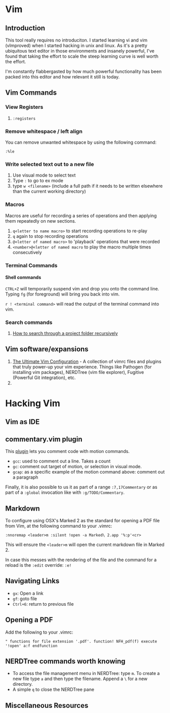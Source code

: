 # Vim

## Introduction

This tool really requires no introduciton. I started learning vi and vim (vImproved) when I started hacking in unix and linux. As it's a pretty ubiquitous text editor in those environments and insanely powerful, I've found that taking the effort to scale the steep learning curve is well worth the effort.

I'm constantly flabbergasted by how much powerful functionality has been packed into this editor and how relevant it still is today.

## Vim Commands

### View Registers

1. `:registers`

### Remove whitespace / left align

You can remove unwanted whitespace by using the following command:

`:%le`

### Write selected text out to a new file

1. Use visual mode to select text
2. Type `:` to go to ex mode
3. type `w <filename>` (include a full path if it needs to be written elsewhere than the current working directory)

### Macros

Macros are useful for recording a series of operations and then applying them repeatedly on new sections.

1. `q<letter to name macro>` to start recording operations to re-play 
1. `q` again to stop recording operations
1. `@<letter of named macro>` to 'playback' operations that were recorded
1. `<number>@<letter of named macro` to play the macro multiple times consecutively

### Terminal Commands

#### Shell commands

`CTRL+Z` will temporarily suspend vim and drop you onto the command line. Typing `fg` (for foreground) will bring you back into vim.

`r ! <terminal command>` will read the output of the terminal command into vim.

### Search commands

1. [How to search through a project folder recursively](https://stackoverflow.com/questions/7950558/how-can-i-search-a-word-in-whole-project-folder-recursively#7950649)

## Vim software/expansions

1. [The Ultimate Vim Configuration](https://github.com/amix/vimrc) - A collection of vimrc files and plugins that truly power-up your vim experience. Things like Pathogen (for installing vim packages), NERDTree (vim file explorer), Fugitive (Powerful Git integration), etc.
1. 

# Hacking Vim

## Vim as IDE

## commentary.vim plugin

This [plugin](https://github.com/tpope/vim-commentary) lets you comment code with motion commands.

- `gcc`: used to comment out a line. Takes a count
- `gc`: comment out target of motion, or selection in visual mode.
- `gcap`: as a specific example of the motion command above: comment out a paragraph

Finally, it is also possible to us it as part of a range `:7,17Commentary` or as part of a `:global` invocation like with `:g/TODO/Commentary`.


## Markdown

To configure using OSX's Marked 2 as the standard for opening a PDF file from Vim, at the following command to your .vimrc:

`:nnoremap <leader>m :silent !open -a Marked\ 2.app '%:p'<cr>`

This will ensure the `<leader>m` will open the current markdown file in Marked 2.

In case this messes with the rendering of the file and the command for a reload is the `:edit` override: `:e!`

## Navigating Links

- `gx`: Open a link
- `gf`: goto file
- `Ctrl+6`: return to previous file

## Opening a PDF

Add the following to your .vimrc:

`" functions for file extension '.pdf'.
function! NFH_pdf(f)
    execute '!open' a:f
    endfunction`


## NERDTree commands worth knowing

- To access the file management menu in NERDTree: type `m`. To create a new file type `a` and then type the filename. Append a `\` for a new directory.
- A simple `q` to close the NERDTree pane

## Miscellaneous Resources

